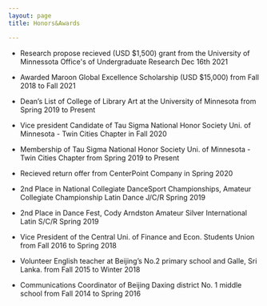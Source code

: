 ```yaml
---
layout: page
title: Honors&Awards

---
```


* Research propose recieved (USD $1,500) grant from the University of Minnessota Office's of Undergraduate Research Dec 16th 2021

* Awarded Maroon Global Excellence Scholarship (USD $15,000) from Fall 2018 to Fall 2021

* Dean’s List of College of Library Art at the University of Minnesota from Spring 2019 to Present 

* Vice president Candidate of Tau Sigma National Honor Society Uni. of Minnesota - Twin Cities Chapter in Fall 2020

* Membership of Tau Sigma National Honor Society Uni. of Minnesota - Twin Cities Chapter from Spring 2019 to Present

* Recieved return offer from CenterPoint Company in Spring 2020

* 2nd Place in National Collegiate DanceSport Championships, Amateur Collegiate Championship Latin Dance J/C/R Spring 2019

* 2nd Place in Dance Fest, Cody Arndston Amateur Silver International Latin S/C/R Spring 2019

* Vice President of the Central Uni. of Finance and Econ. Students Union from Fall 2016 to Spring 2018

* Volunteer English teacher at Beijing’s No.2 primary school and Galle, Sri Lanka. from Fall 2015 to Winter 2018

* Communications Coordinator of Beijing Daxing district No. 1 middle school from Fall 2014 to Spring 2016
